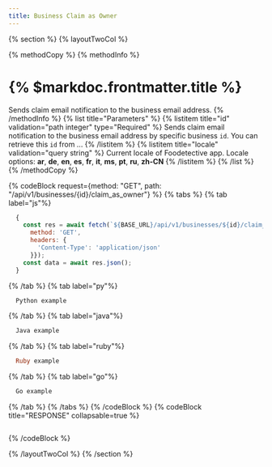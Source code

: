 ```yaml
---
title: Business Claim as Owner
---
```

{% section %}
{% layoutTwoCol %}

{% methodCopy %}
{% methodInfo %}
  # {% $markdoc.frontmatter.title %}
  Sends claim email notification to the business email address.
{% /methodInfo %}
{% list title="Parameters" %}
  {% listitem title="id" validation="path integer" type="Required" %}
  Sends claim email notification to the business email address by specific business `id`. You can retrieve this `id` from ...
  {% /listitem %}
  {% listitem title="locale" validation="query string" %}
  Current locale of Foodetective app. Locale options: **ar**, **de**, **en**, **es**, **fr**, **it**, **ms**, **pt**, **ru**, **zh-CN**
  {% /listitem %}
{% /list %}
{% /methodCopy %}

{% codeBlock request={method: "GET", path: "/api/v1/businesses/{id}/claim_as_owner"} %}
{% tabs %}
  {% tab label="js"%}
  ```js
    {
      const res = await fetch(`${BASE_URL}/api/v1/businesses/${id}/claim_as_owner`, {
        method: 'GET',
        headers: {
          'Content-Type': 'application/json'
        }});
      const data = await res.json();
    }
  ```
  {% /tab %}
  {% tab label="py"%}
  ```py
    Python example
  ```
  {% /tab %}
  {% tab label="java"%}
  ```java
    Java example
  ```
  {% /tab %}
  {% tab label="ruby"%}
  ```ruby
    Ruby example
  ```
  {% /tab %}
  {% tab label="go"%}
  ```go
    Go example
  ```
  {% /tab %}
{% /tabs %}
{% /codeBlock %}
{% codeBlock title="RESPONSE" collapsable=true %}
  ```json
  ```
{% /codeBlock %}  

{% /layoutTwoCol %}
{% /section %}
